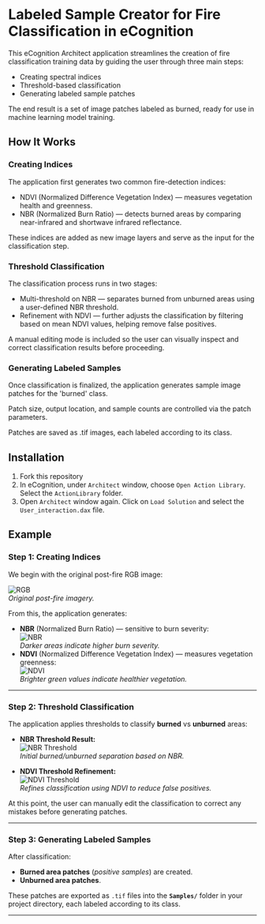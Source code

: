 # Labeled Sample Creator for Fire Classification in eCognition

This eCognition Architect application streamlines the creation of fire classification training data by guiding the user through three main steps:

- Creating spectral indices
- Threshold-based classification
- Generating labeled sample patches
  
The end result is a set of image patches labeled as burned, ready for use in machine learning model training.

## How It Works

### Creating Indices

The application first generates two common fire-detection indices:

- NDVI (Normalized Difference Vegetation Index) — measures vegetation health and greenness.
- NBR (Normalized Burn Ratio) — detects burned areas by comparing near-infrared and shortwave infrared reflectance.

These indices are added as new image layers and serve as the input for the classification step.

### Threshold Classification

The classification process runs in two stages:

- Multi-threshold on NBR — separates burned from unburned areas using a user-defined NBR threshold.
- Refinement with NDVI — further adjusts the classification by filtering based on mean NDVI values, helping remove false positives.

A manual editing mode is included so the user can visually inspect and correct classification results before proceeding.

### Generating Labeled Samples
Once classification is finalized, the application generates sample image patches for the 'burned' class.

Patch size, output location, and sample counts are controlled via the patch parameters.

Patches are saved as .tif images, each labeled according to its class.

## Installation

1. Fork this repository
2. In eCognition, under ```Architect``` window, choose ```Open Action Library```. Select the ```ActionLibrary``` folder.
3. Open ```Architect``` window again. Click on ```Load Solution``` and select the ```User_interaction.dax``` file.

## Example

### Step 1: Creating Indices
We begin with the original post-fire RGB image:

![RGB](fire_labeling.ecognition/Example/rgb.jpg)  
*Original post-fire imagery.*

From this, the application generates:
- **NBR** (Normalized Burn Ratio) — sensitive to burn severity:  
  ![NBR](fire_labeling.ecognition/Example/nbr.jpg)  
  *Darker areas indicate higher burn severity.*
- **NDVI** (Normalized Difference Vegetation Index) — measures vegetation greenness:  
  ![NDVI](fire_labeling.ecognition/Example/ndvi.jpg)  
  *Brighter green values indicate healthier vegetation.*

---

### Step 2: Threshold Classification
The application applies thresholds to classify **burned** vs **unburned** areas:

- **NBR Threshold Result:**  
  ![NBR Threshold](fire_labeling.ecognition/Example/nbr_threshold.jpg)  
  *Initial burned/unburned separation based on NBR.*

- **NDVI Threshold Refinement:**  
  ![NDVI Threshold](fire_labeling.ecognition/Example/ndvi_threshold.jpg)  
  *Refines classification using NDVI to reduce false positives.*

At this point, the user can manually edit the classification to correct any mistakes before generating patches.

---

### Step 3: Generating Labeled Samples
After classification:
- **Burned area patches** (*positive samples*) are created.
- **Unburned area patches**.

These patches are exported as `.tif` files into the **`Samples/`** folder in your project directory, each labeled according to its class.

---
